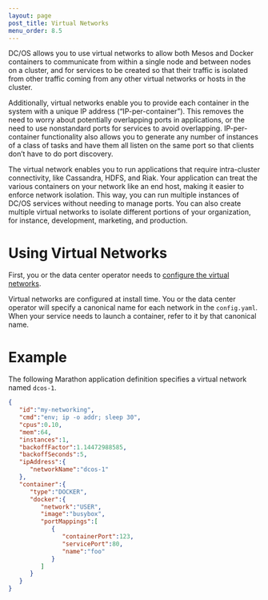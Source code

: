 ```yaml
---
layout: page
post_title: Virtual Networks
menu_order: 8.5 
---
```


DC/OS allows you to use virtual networks to allow both Mesos and Docker containers to communicate from within a single node and between nodes on a cluster, and for services to be created so that their traffic is isolated from other traffic coming from any other virtual networks or hosts in the cluster.

Additionally, virtual networks enable you to provide each container in the system with a unique IP address (“IP-per-container”). This removes the need to worry about potentially overlapping ports in applications, or the need to use nonstandard ports for services  to avoid overlapping. IP-per-container functionality also allows you to generate any number of instances of a class of tasks and have them all listen on the same port so that clients don’t have to do port discovery.

The virtual network enables you to run applications that require intra-cluster connectivity, like Cassandra, HDFS, and Riak. Your application can treat the various containers on your network like an end host, making it easier to enforce network isolation. This way, you can run multiple instances of DC/OS services without needing to manage ports. You can also create multiple virtual networks to isolate different portions of your organization, for instance, development, marketing, and production.

# Using Virtual Networks

First, you or the data center operator needs to [configure the virtual networks](/docs/1.8/administration/virtual-networks/).

Virtual networks are configured at install time. You or the data center operator will specify a canonical name for each network in the `config.yaml`. When your service needs to launch a container, refer to it by that canonical name.

# Example

The following Marathon application definition specifies a virtual network named `dcos-1`.

```json
{  
   "id":"my-networking",
   "cmd":"env; ip -o addr; sleep 30",
   "cpus":0.10,
   "mem":64,
   "instances":1,
   "backoffFactor":1.14472988585,
   "backoffSeconds":5,
   "ipAddress":{  
      "networkName":"dcos-1"
   },
   "container":{  
      "type":"DOCKER",
      "docker":{  
         "network":"USER",
         "image":"busybox",
         "portMappings":[  
            {  
               "containerPort":123,
               "servicePort":80,
               "name":"foo"
            }
         ]
      }
   }
}
```
